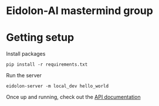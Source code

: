 # Eidolon-AI mastermind group
 

# Getting setup
Install packages
```commandline
pip install -r requirements.txt
```

Run the server
```commandline
eidolon-server -m local_dev hello_world
```
Once up and running, check out the [API documentation](http://localhost:8080/docs)